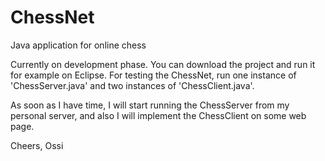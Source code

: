 # ChessNet
Java application for online chess

Currently on development phase. You can download the project and run it for example on Eclipse.
For testing the ChessNet, run one instance of 'ChessServer.java' and two instances of 'ChessClient.java'.

As soon as I have time, I will start running the ChessServer from my personal server, and also I will implement the ChessClient 
on some web page. 

Cheers,
Ossi
